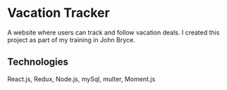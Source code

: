 # Vacation Tracker
A website where users can track and follow vacation deals.
I created this project as part of my training in John Bryce.

## Technologies
React.js, Redux, Node.js, mySql, multer, Moment.js
